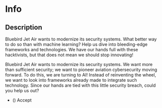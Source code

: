 # Info

## Description

Bluebird Jet Air wants to modernize its security systems. What better way to do so than with machine learning? Help us dive into bleeding-edge frameworks and technologies. We have our hands full with these hacktivists, but that does not mean we should stop innovating!

Bluebird Jet Air wants to modernize its security systems. We want more than sufficient security; we want to pioneer aviation cybersecurity moving forward. To do this, we are turning to AI! Instead of reinventing the wheel, we want to look into frameworks already made to integrate such technology. Since our hands are tied with this little security breach, could you help us out?

* () Accept

